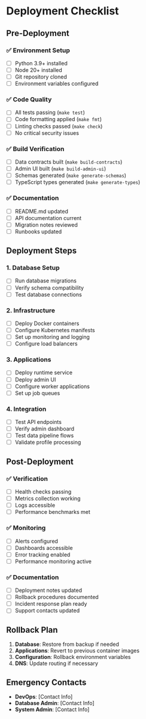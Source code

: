 # Deployment Checklist

## Pre-Deployment

### ✅ Environment Setup
- [ ] Python 3.9+ installed
- [ ] Node 20+ installed
- [ ] Git repository cloned
- [ ] Environment variables configured

### ✅ Code Quality
- [ ] All tests passing (`make test`)
- [ ] Code formatting applied (`make fmt`)
- [ ] Linting checks passed (`make check`)
- [ ] No critical security issues

### ✅ Build Verification
- [ ] Data contracts built (`make build-contracts`)
- [ ] Admin UI built (`make build-admin-ui`)
- [ ] Schemas generated (`make generate-schemas`)
- [ ] TypeScript types generated (`make generate-types`)

### ✅ Documentation
- [ ] README.md updated
- [ ] API documentation current
- [ ] Migration notes reviewed
- [ ] Runbooks updated

## Deployment Steps

### 1. Database Setup
- [ ] Run database migrations
- [ ] Verify schema compatibility
- [ ] Test database connections

### 2. Infrastructure
- [ ] Deploy Docker containers
- [ ] Configure Kubernetes manifests
- [ ] Set up monitoring and logging
- [ ] Configure load balancers

### 3. Applications
- [ ] Deploy runtime service
- [ ] Deploy admin UI
- [ ] Configure worker applications
- [ ] Set up job queues

### 4. Integration
- [ ] Test API endpoints
- [ ] Verify admin dashboard
- [ ] Test data pipeline flows
- [ ] Validate profile processing

## Post-Deployment

### ✅ Verification
- [ ] Health checks passing
- [ ] Metrics collection working
- [ ] Logs accessible
- [ ] Performance benchmarks met

### ✅ Monitoring
- [ ] Alerts configured
- [ ] Dashboards accessible
- [ ] Error tracking enabled
- [ ] Performance monitoring active

### ✅ Documentation
- [ ] Deployment notes updated
- [ ] Rollback procedures documented
- [ ] Incident response plan ready
- [ ] Support contacts updated

## Rollback Plan

1. **Database**: Restore from backup if needed
2. **Applications**: Revert to previous container images
3. **Configuration**: Rollback environment variables
4. **DNS**: Update routing if necessary

## Emergency Contacts

- **DevOps**: [Contact Info]
- **Database Admin**: [Contact Info]
- **System Admin**: [Contact Info]
